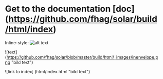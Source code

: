# Get to the documentation [doc] (https://github.com/fhag/solar/build/html/index)

Inline-style:
![alt text](https://github.com/fhag/solar/tree/master/build/html/_images/inenvelope.png "Logo Title Text 1")

![text] (https://github.com/fhag/solar/blob/master/build/html/_images/inenvelope.png "bild text")

![link to index] (html/index.html "bild text")
